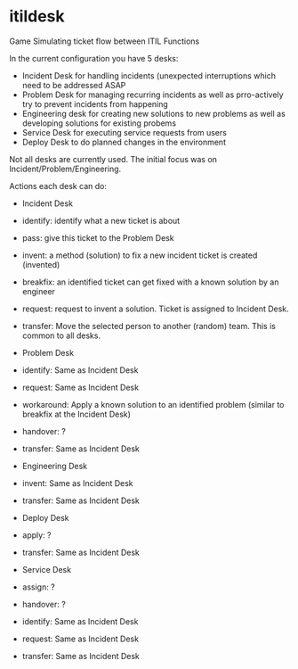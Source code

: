# itildesk
Game Simulating ticket flow between ITIL Functions

In the current configuration you have 5 desks:

* Incident Desk for handling incidents (unexpected interruptions which need to be addressed ASAP
* Problem Desk for managing recurring incidents as well as prro-actively try to prevent incidents from happening
* Engineering desk for creating new solutions to new problems as well as developing solutions for existing probems
* Service Desk for executing service requests from users
* Deploy Desk to do planned changes in the environment

Not all desks are currently used. The initial focus was on Incident/Problem/Engineering.

Actions each desk can do:

* Incident Desk
 * identify: identify what a new ticket is about
 * pass: give this ticket to the Problem Desk
 * invent: a method (solution) to fix a new incident ticket is created (invented)
 * breakfix: an identified ticket can get fixed with a known solution by an engineer
 * request: request to invent a solution. Ticket is assigned to Incident Desk.
 * transfer: Move the selected person to another (random) team. This is common to all desks.

* Problem Desk
 * identify: Same as Incident Desk
 * request: Same as Incident Desk
 * workaround: Apply a known solution to an identified problem (similar to breakfix at the Incident Desk)
 * handover: ?
 * transfer: Same as Incident Desk

* Engineering Desk
 * invent: Same as Incident Desk
 * transfer: Same as Incident Desk

* Deploy Desk
 * apply: ?
 * transfer: Same as Incident Desk

* Service Desk
 * assign: ?
 * handover: ?
 * identify: Same as Incident Desk
 * request: Same as Incident Desk
 * transfer: Same as Incident Desk
